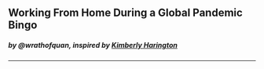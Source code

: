## Working From Home During a Global Pandemic Bingo
##### by @wrathofquan, inspired by [Kimberly Harington](https://www.mcsweeneys.net/articles/working-from-home-during-a-global-pandemic-bingo)
---

